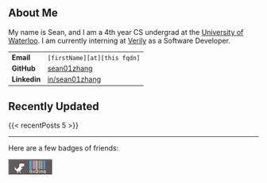 ## About Me

My name is Sean, and I am a 4th year CS undergrad at the [University of Waterloo](https://uwaterloo.ca). I am currently interning at [Verily](https://verily.com) as a Software Developer.

|              |                                                       |
| ------------ | ----------------------------------------------------- |
| **Email**    | `[firstName][at][this fqdn]`                          |
| **GitHub**   | [sean01zhang](https://github.com/sean01zhang)         |
| **Linkedin** | [in/sean01zhang](https://linkedin.com/in/sean01zhang) |
## Recently Updated

{{< recentPosts  5 >}}

---
Here are a few badges of friends:

[![](badges/hxdino.gif)](https://hexadecimaldinosaur.com)


